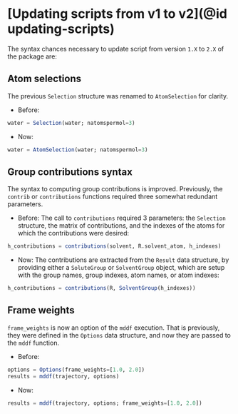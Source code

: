 # [Updating scripts from v1 to v2](@id updating-scripts)

The syntax chances necessary to update script from version `1.X` to `2.X` of 
the package are:

## Atom selections

The previous `Selection` structure was renamed to `AtomSelection` for clarity.
- Before:
```julia
water = Selection(water; natomspermol=3)
```
- Now:
```julia
water = AtomSelection(water; natomspermol=3)
```

## Group contributions syntax

The syntax to computing group contributions is improved. Previously, the `contrib` or
`contributions` functions required three somewhat redundant parameters. 
- Before:
The call to `contributions` required 3 parameters: the `Selection` structure,
the matrix of contributions, and the indexes of the atoms for which the
contributions were desired:
```julia
h_contributions = contributions(solvent, R.solvent_atom, h_indexes)
```
- Now:
The contributions are extracted from the `Result` data structure, by 
providing either a `SoluteGroup` or `SolventGroup` object, which are
setup with the group names, group indexes, atom names, or atom indexes:
```julia
h_contributions = contributions(R, SolventGroup(h_indexes))
```

## Frame weights
`frame_weights` is now an option of the `mddf` execution. That is previously,
they were defined in the `Options` data structure, and now they are passed
to the `mddf` function.
- Before:
```julia
options = Options(frame_weights=[1.0, 2.0])
results = mddf(trajectory, options)
```
- Now:
```julia
results = mddf(trajectory, options; frame_weights=[1.0, 2.0])
```